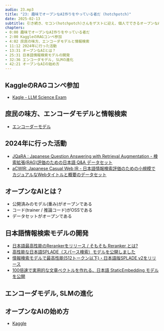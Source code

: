 ```yaml
---
audio: 23.mp3
title: "23: 趣味でオープンなAI作りをやっている者だ (hotchpotch)"
date: 2025-02-13
subtitle: 引き続き、セコン(hotchpotch)さんをゲストに迎え、個人でできるオープンなAI作り、LLMとSLMの進化、日本語情報検索モデルの開発等についてお話しました
chapters:
- 0:00 趣味でオープンなAI作りをやっている者だ
- 2:00 KaggleのRAGコンペ参加
- 4:02 庶民の味方、エンコーダモデルと情報検索
- 11:12 2024年に行った活動
- 13:31 オープンなAIとは？
- 25:31 日本語情報検索モデルの開発
- 32:36 エンコーダモデル, SLMの進化
- 42:21 オープンなAIの始め方
---
```


## KaggleのRAGコンペ参加
- [Kagle - LLM Science Exam](https://www.kaggle.com/competitions/kaggle-llm-science-exam)

## 庶民の味方、エンコーダモデルと情報検索
- [エンコーダーモデル](https://huggingface.co/learn/nlp-course/ja/chapter1/5)

## 2024年に行った活動
- [JQaRA : Japanese Question Answering with Retrieval Augmentation - 検索拡張(RAG)評価のための日本語 Q&A データセット](https://huggingface.co/datasets/hotchpotch/JQaRA)
- [aCWIR: Japanese Casual Web IR - 日本語情報検索評価のための小規模でカジュアルなWebタイトルと概要のデータセット](https://huggingface.co/datasets/hotchpotch/JaCWIR)

## オープンなAIとは？
- 公開済みのモデル(重み)がオープンである
- コード(trainer / 推論コード)がOSSである
- データセットがオープンである

## 日本語情報検索モデルの開発
- [日本語最高性能のRerankerをリリース / そもそも Reranker とは?](https://secon.dev/entry/2024/04/02/070000-japanese-reranker-release/)
- [高性能な日本語SPLADE（スパース検索）モデルを公開しました](https://secon.dev/entry/2024/10/07/100000/)
- [情報検索モデルで最高性能(512トークン以下)・日本語版SPLADE v2をリリース](https://secon.dev/entry/2024/12/19/100000-japanese-splade-v2-release/)
- [100倍速で実用的な文章ベクトルを作れる、日本語 StaticEmbedding モデルを公開](https://secon.dev/entry/2025/01/21/060000-static-embedding-japanese/)

## エンコーダモデル, SLMの進化

## オープンなAIの始め方
- [Kaggle](https://www.kaggle.com/)
